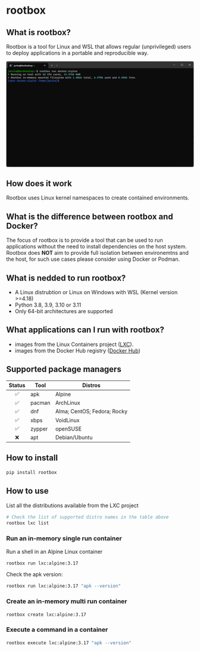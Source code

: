 # rootbox

## What is rootbox?

Rootbox is a tool for Linux and WSL that allows regular (unprivileged) users to deploy applications in a portable and reproducible way.

![Rootbox in action](img/rootbox_0.0.8.png)

## How does it work
Rootbox uses Linux kernel namespaces to create contained environments.

## What is the difference between rootbox and Docker?
The focus of rootbox is to provide a tool that can be used to run applications without the need to install dependencies on the host system. Rootbox does **NOT** aim to provide full isolation between environemtns and the host, for such use cases please consider using Docker or Podman.

## What is nedded to run rootbox?
- A Linux distrubtion or Linux on Windows with WSL (Kernel version >=4.18)
- Python 3.8, 3.9, 3.10 or 3.11
- Only 64-bit architectures are supported

## What applications can I run with rootbox?

- images from the Linux Containers project ([LXC](https://https://images.linuxcontainers.org/)).
- images from the Docker Hub registry ([Docker Hub](https://hub.docker.com/))

## Supported package managers

| Status | Tool | Distros |
|:------:|------|---------|
|✅|apk|Alpine|
|✅|pacman|ArchLinux|
|✅|dnf|Alma; CentOS; Fedora; Rocky|
|✅|xbps|VoidLinux|
|✅|zypper|openSUSE|
|❌|apt|Debian/Ubuntu|

## How to install
```sh
pip install rootbox
```
## How to use

List all the distributions available from the LXC project
```sh
# Check the list of supported distro names in the table above
rootbox lxc list
```

### Run an in-memory single run container
Run a shell in an Alpine Linux container
```sh
rootbox run lxc:alpine:3.17
```
Check the apk version:
```sh
rootbox run lxc:alpine:3.17 "apk --version"
```

### Create an in-memory multi run container
```sh
rootbox create lxc:alpine:3.17
```
### Execute a command in a container
```sh
rootbox execute lxc:alpine:3.17 "apk --version"
```
